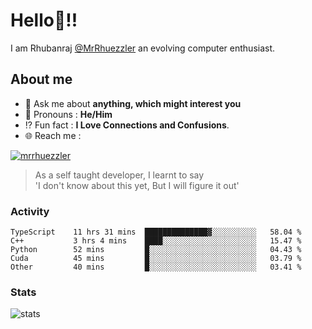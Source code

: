 
  
  
# Hello:wave:!!
I am Rhubanraj [@MrRhuezzler](https://github.com/MrRhuezzler) an evolving computer enthusiast.

## About me
<!-- - :sparkles: I'm currently working on [**de-viz**](https://github.com/MrRhuezzler/de-viz) -->
<!-- - :sparkles: Previously worked in [**Journal Management System**](https://manuscript.psgtech.ac.in) -->
<!-- - :book: I'm currently learning **Microservices Architecture** -->
- :speech_balloon: Ask me about **anything, which might interest you**
- :man: Pronouns : **He/Him**
- :interrobang: Fun fact : **I Love Connections and Confusions**.
- :globe_with_meridians: Reach me :  
  
[![mrrhuezzler](https://img.shields.io/badge/LinkedIn-0077B5?style=for-the-badge&logo=linkedin&logoColor=white)](https://www.linkedin.com/in/mrrhuezzler/)
<!--
### Interesting things, I found :bangbang:
-->
<!--
## Skills

## Drop a, Hi !
-->

<!-- 
Quotes
>  Always we overestimate the amount of work we can do in a day,  
>  and underestimate the amount we can do in our lifetime.
-->

> As a self taught developer, I learnt to say  
> 'I don't know about this yet, But I will figure it out'

### Activity
<!--START_SECTION:waka-->

```text
TypeScript    11 hrs 31 mins  ██████████████▓░░░░░░░░░░   58.04 %
C++           3 hrs 4 mins    ████░░░░░░░░░░░░░░░░░░░░░   15.47 %
Python        52 mins         █░░░░░░░░░░░░░░░░░░░░░░░░   04.43 %
Cuda          45 mins         █░░░░░░░░░░░░░░░░░░░░░░░░   03.79 %
Other         40 mins         █░░░░░░░░░░░░░░░░░░░░░░░░   03.41 %
```

<!--END_SECTION:waka-->

### Stats
![stats](https://github-readme-streak-stats.herokuapp.com/?user=MrRhuezzler)
